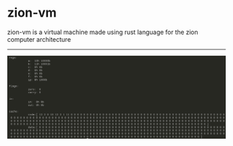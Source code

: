 # zion-vm
zion-vm is a virtual machine made using rust language for the zion computer architecture

-----------------

<div align="center">
  <img src="https://github.com/jrabello/zion-vm/raw/master/img/state.png"><br><br>
</div>